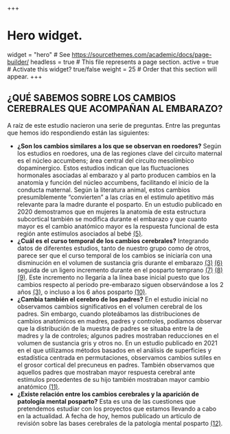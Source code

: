 +++
# Hero widget.
widget = "hero"  # See https://sourcethemes.com/academic/docs/page-builder/
headless = true  # This file represents a page section.
active = true  # Activate this widget? true/false
weight = 25  # Order that this section will appear.
+++



## ¿QUÉ SABEMOS SOBRE LOS CAMBIOS CEREBRALES QUE ACOMPAÑAN AL EMBARAZO?

A raíz de este estudio nacieron una serie de preguntas. Entre las preguntas que hemos ido respondiendo están las siguientes:

- **¿Son los cambios similares a los que se observan en roedores?** Según los estudios en roedores, una de las regiones clave del circuito maternal es el núcleo accumbens; área central del circuito mesolímbico dopaminergico. Estos estudios indican que las fluctuaciones hormonales asociadas al embarazo y al parto producen cambios en la anatomía y función del núcleo accumbens, facilitando el inicio de la conducta maternal. Según la literatura animal, estos cambios presumiblemente “convierten” a las crías en el estimulo apetitivo más relevante para la madre durante el posparto.  En un estudio publicado en 2020 demostramos que en mujeres la anatomía de esta estructura subcortical también se modifica durante el embarazo y que cuanto mayor es el cambio anatómico mayor es la respuesta funcional de esta región ante estímulos asociados al bebé [(5)](https://www.sciencedirect.com/science/article/pii/S030645301931248X?via%3Dihub).
- **¿Cuál es el curso temporal de los cambios cerebrales?** Integrando datos de diferentes estudios, tanto de nuestro grupo como de otros, parece ser que el curso temporal de los cambios se iniciaría con una disminución en el volumen de sustancia gris durante el embarazo [(3)](https://pubmed.ncbi.nlm.nih.gov/27991897/) [(6)](http://www.ajnr.org/content/23/1/19) seguida de un ligero incremento durante en el posparto temprano [(7)]((https://www.sciencedirect.com/science/article/abs/pii/S0091302220300662?via%3Dihub)) [(8)](https://www.ncbi.nlm.nih.gov/pmc/articles/PMC6159922/) [(9)](https://pubmed.ncbi.nlm.nih.gov/32105976/). Este incremento no llegaría a la línea base inicial puesto que los cambios respecto al periodo pre-embarazo siguen observándose a los 2 años [(3)](https://pubmed.ncbi.nlm.nih.gov/27991897/), o incluso a los 6 años posparto [(10)](https://europepmc.org/article/pmc/pmc7912216). 
- **¿Cambia también el cerebro de los padres?** En el estudio inicial no observamos cambios significativos en el volumen cerebral de los padres. Sin embargo, cuando ploteábamos las distribuciones de cambios anatómicos en madres, padres y controles, podíamos observar que la distribución de la muestra de padres se situaba entre la de madres y la de controles; algunos padres mostraban reducciones en el volumen de sustancia gris y otros no. En un estudio publicado en 2021 en el que utilizamos métodos basados en el análisis de superficies y estadística centrada en permutaciones, observamos cambios sutiles en el grosor cortical del precuneus en padres. También observamos que aquellos padres que mostraban mayor respuesta cerebral ante estímulos procedentes de su hijo también mostraban mayor cambio anatómico [(11)](https://academic.oup.com/cercorcomms/article/1/1/tgaa082/5955504).
- **¿Existe relación entre los cambios cerebrales y la aparición de patología mental posparto?** Esta es una de las cuestiones que pretendemos  estudiar con los proyectos que estamos llevando a cabo en la actualidad. A fecha de hoy, hemos publicado un artículo de revisión sobre las bases cerebrales de la patología mental posparto [(12)](https://link.springer.com/article/10.1007/s00737-018-0889-z).